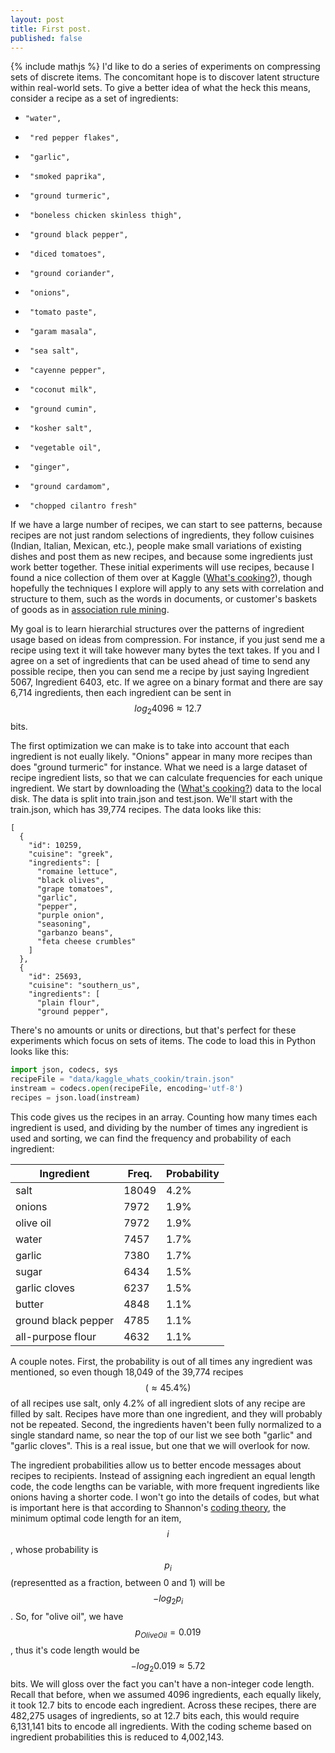 ```yaml
---
layout: post
title: First post.
published: false
---
```

{% include mathjs %}
I'd like to do a series of experiments on compressing sets of discrete items.  The concomitant hope is to discover latent structure within real-world sets.  To give a better idea of what the heck this means, consider a recipe as a set of ingredients:
-     "water",
-      "red pepper flakes",
-      "garlic",
-      "smoked paprika",
-      "ground turmeric",
-      "boneless chicken skinless thigh",
-      "ground black pepper",
-      "diced tomatoes",
-      "ground coriander",
-      "onions",
-      "tomato paste",
-      "garam masala",
-      "sea salt",
-      "cayenne pepper",
-      "coconut milk",
-      "ground cumin",
-      "kosher salt",
-      "vegetable oil",
-      "ginger",
-      "ground cardamom",
-      "chopped cilantro fresh"

If we have a large number of recipes, we can start to see patterns, because recipes are not just random selections of ingredients, they follow cuisines (Indian, Italian, Mexican, etc.), people make small variations of existing dishes and post them as new recipes, and because some ingredients just work better together.  These initial experiments will use recipes, because I found a nice collection of them over at Kaggle ([What's cooking?](https://www.kaggle.com/c/whats-cooking)), though hopefully the techniques I explore will apply to any sets with correlation and structure to them, such as the words in documents, or customer's baskets of goods as in [association rule mining](https://en.wikipedia.org/wiki/Association_rule_learning).  

My goal is to learn hierarchial structures over the patterns of ingredient usage based on ideas from compression.  For instance, if you just send me a recipe using text it will take however many bytes the text takes.  If you and I agree on a set of ingredients that can be used ahead of time to send any possible recipe, then you can send me a recipe by just saying Ingredient 5067, Ingredient 6403, etc.  If we agree on a binary format and there are say 6,714 ingredients, then each ingredient can be sent in $$log_2 4096 \approx 12.7$$ bits.

The first optimization we can make is to take into account that each ingredient is not eually likely.  "Onions" appear in many more recipes than does "ground turmeric" for instance.  What we need is a large dataset of recipe ingredient lists, so that we can calculate frequencies for each unique ingredient.  We start by downloading the ([What's cooking?](https://www.kaggle.com/c/whats-cooking)) data to the local disk.  The data is split into train.json and test.json.  We'll start with the train.json, which has 39,774 recipes. The data looks like this:

```
[
  {
    "id": 10259,
    "cuisine": "greek",
    "ingredients": [
      "romaine lettuce",
      "black olives",
      "grape tomatoes",
      "garlic",
      "pepper",
      "purple onion",
      "seasoning",
      "garbanzo beans",
      "feta cheese crumbles"
    ]
  },
  {
    "id": 25693,
    "cuisine": "southern_us",
    "ingredients": [
      "plain flour",
      "ground pepper",
```

There's no amounts or units or directions, but that's perfect for these experiments which focus on sets of items.  The code to load this in Python looks like this:

```python
import json, codecs, sys
recipeFile = "data/kaggle_whats_cookin/train.json"
instream = codecs.open(recipeFile, encoding='utf-8')
recipes = json.load(instream)
```

This code gives us the recipes in an array.  Counting how many times each ingredient is used, and dividing by the number of times any ingredient is used and sorting, we can find the frequency and probability of each ingredient:

Ingredient | Freq. | Probability
---------- | ----- | -----------
salt | 18049 | 4.2%
onions | 7972 | 1.9%
olive oil | 7972 | 1.9%
water | 7457 | 1.7%
garlic | 7380 | 1.7%
sugar | 6434 | 1.5%
garlic cloves | 6237 | 1.5%
butter | 4848 | 1.1%
ground black pepper | 4785 | 1.1%
all-purpose flour | 4632 | 1.1%

A couple notes.  First, the probability is out of all times any ingredient was mentioned, so even though 18,049 of the 39,774 recipes $$(\approx 45.4\%)$$ of all recipes use salt, only 4.2% of all ingredient slots of any recipe are filled by salt.  Recipes have more than one ingredient, and they will probably not be repeated.  Second, the ingredients haven't been fully normalized to a single standard name, so near the top of our list we see both "garlic" and "garlic cloves". This is a real issue, but one that we will overlook for now.

The ingredient probabilities allow us to better encode messages about recipes to recipients.  Instead of assigning each ingredient an equal length code, the code lengths can be variable, with more frequent ingredients like onions having a shorter code.  I won't go into the details of codes, but what is important here is that according to Shannon's [coding theory](https://en.wikipedia.org/wiki/Coding_theory), the minimum optimal code length for an item, $$i$$, whose probability is $$p_i$$ (representted as a fraction, between 0 and 1) will be $$-log_2 p_i$$.  So, for "olive oil", we have $$p_{OliveOil}=0.019$$, thus it's code length would be $$-log_2 0.019 \approx 5.72$$ bits. We will gloss over the fact you can't have a non-integer code length.  Recall that before, when we assumed 4096 ingredients, each equally likely, it took 12.7 bits to encode each ingredient.  Across these recipes, there are 482,275 usages of ingredients, so at 12.7 bits each, this would require 6,131,141 bits to encode all ingredients.  With the coding scheme based on ingredient probabilities this is reduced to 4,002,143.



